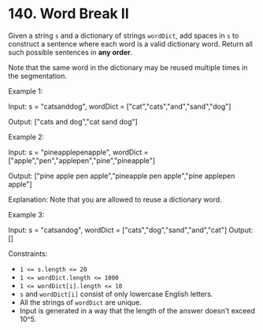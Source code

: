 # 140. Word Break II

Given a string `s` and a dictionary of strings `wordDict`, add spaces in `s` to construct a sentence where each word is a
valid dictionary word. Return all such possible sentences in **any order**.

Note that the same word in the dictionary may be reused multiple times in the segmentation.

Example 1:

Input: s = "catsanddog", wordDict = ["cat","cats","and","sand","dog"]

Output: ["cats and dog","cat sand dog"]

Example 2:

Input: s = "pineapplepenapple", wordDict = ["apple","pen","applepen","pine","pineapple"]

Output: ["pine apple pen apple","pineapple pen apple","pine applepen apple"]

Explanation: Note that you are allowed to reuse a dictionary word.

Example 3:

Input: s = "catsandog", wordDict = ["cats","dog","sand","and","cat"]
Output: []

Constraints:

- `1 <= s.length <= 20`
- `1 <= wordDict.length <= 1000`
- `1 <= wordDict[i].length <= 10`
- `s` and `wordDict[i]` consist of only lowercase English letters.
- All the strings of `wordDict` are unique.
- Input is generated in a way that the length of the answer doesn't exceed 10^5.
